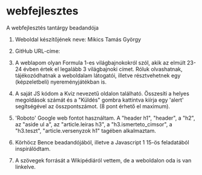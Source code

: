 # webfejlesztes
A webfejlesztés tantárgy beadandója

1. Weboldal készítőjének neve: Mikics Tamás György

2. GitHub URL-címe: 

3. A weblapom olyan Formula 1-es világbajnokokról szól, akik az elmúlt 23-24 évben értek el legalább 3 világbajnoki címet. Róluk olvashatnak, tájékozódhatnak a weboldalam látogatói, illetve    résztvehetnek egy (képzeletbeli) nyereményjátékban is.

4. A saját JS kódom a Kvíz nevezetű oldalon található. Összesíti a helyes megoldások számát és a "Küldés" gombra kattintva kiírja egy 'alert' segítségével az összpontszámot. (8 pont érhető el maximum).

5. 'Roboto' Google web fontot használtam. A "header h1", "header", a "h2", az "aside ul a", az "article.leiras h3", a "h3.ismerteto_cimsor", a "h3.teszt", "article.versenyzok h1" tagében alkalmaztam.

6. Körhöcz Bence beadandójából, illetve a Javascript 1 15-ös feladatából inspirálódtam.

7. A szövegek forrását a Wikipédiáról vettem, de a weboldalon oda is van linkelve.
